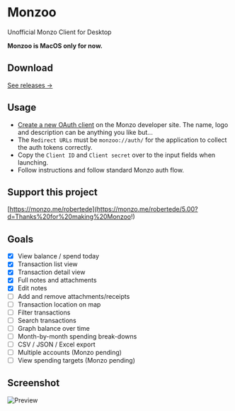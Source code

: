 # Monzoo
Unofficial Monzo Client for Desktop

**Monzoo is MacOS only for now.**

## Download
[See releases →](https://github.com/robjtede/monzoo/releases)

## Usage
- [Create a new OAuth client](https://developers.monzo.com/apps/home) on the Monzo developer site. The name, logo and description can be anything you like but...
- The `Redirect URLs` must be `monzoo://auth/` for the application to collect the auth tokens correctly.
- Copy the `Client ID` and `Client secret` over to the input fields when launching.
- Follow instructions and follow standard Monzo auth flow.

## Support this project
[https://monzo.me/robertede](https://monzo.me/robertede/5.00?d=Thanks%20for%20making%20Monzoo!)

## Goals
- [x] View balance / spend today
- [x] Transaction list view
- [x] Transaction detail view
- [x] Full notes and attachments
- [x] Edit notes
- [ ] Add and remove attachments/receipts
- [ ] Transaction location on map
- [ ] Filter transactions
- [ ] Search transactions
- [ ] Graph balance over time
- [ ] Month-by-month spending break-downs
- [ ] CSV / JSON / Excel export
- [ ] Multiple accounts (Monzo pending)
- [ ] View spending targets (Monzo pending)

## Screenshot
![Preview](http://i.imgur.com/ZlidTbZ.png)
